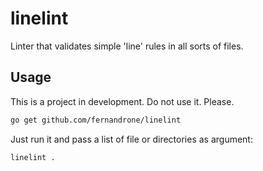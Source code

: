 # linelint

Linter that validates simple 'line' rules in all sorts of files.

## Usage

This is a project in development. Do not use it. Please.

```bash
go get github.com/fernandrone/linelint
```

Just run it and pass a list of file or directories as argument:

```bash
linelint .
```
